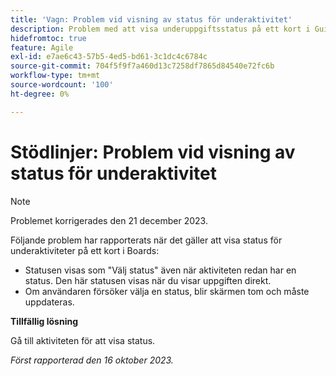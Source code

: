 ```yaml
---
title: 'Vagn: Problem vid visning av status för underaktivitet'
description: Problem med att visa underuppgiftsstatus på ett kort i Guids har rapporterats.
hidefromtoc: true
feature: Agile
exl-id: e7ae6c43-57b5-4ed5-bd61-3c1dc4c6784c
source-git-commit: 704f5f9f7a460d13c7258df7865d84540e72fc6b
workflow-type: tm+mt
source-wordcount: '100'
ht-degree: 0%

---
```


# Stödlinjer: Problem vid visning av status för underaktivitet

>[!NOTE]
>
>Problemet korrigerades den 21 december 2023.

Följande problem har rapporterats när det gäller att visa status för underaktiviteter på ett kort i Boards:

* Statusen visas som &quot;Välj status&quot; även när aktiviteten redan har en status. Den här statusen visas när du visar uppgiften direkt.
* Om användaren försöker välja en status, blir skärmen tom och måste uppdateras.

**Tillfällig lösning**

Gå till aktiviteten för att visa status.

_Först rapporterad den 16 oktober 2023._

